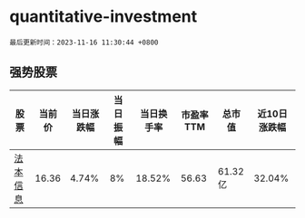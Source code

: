 # quantitative-investment

`最后更新时间：2023-11-16 11:30:44 +0800`

## 强势股票

|股票|当前价|当日涨跌幅|当日振幅|当日换手率|市盈率TTM|总市值|近10日涨跌幅|
|----|----|----|----|----|----|----|----|
|[法本信息](https://xueqiu.com/S/SZ300925)|16.36|4.74%|8%|18.52%|56.63|61.32亿|32.04%|
